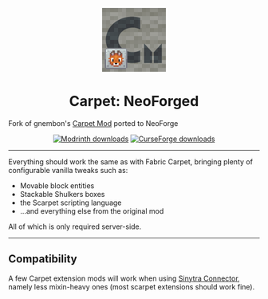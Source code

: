 <p align="center"><img src="./src/main/resources/assets/carpet/icon.png" width="128px" alt="Carpet: NeoForged" /></p>

<h1 align="center">Carpet: NeoForged</h1>

Fork of gnembon's [Carpet Mod](https://github.com/gnembon/fabric-carpet) ported to NeoForge

<p align="center">
 <a href="https://modrinth.com/mod/neoforge-carpet"><img src="https://img.shields.io/badge/Modrinth-00AF5C?style=for-the-badge&logo=modrinth&labelColor=16181C" alt="Modrinth downloads"></a>
 <a href="https://curseforge.com/minecraft/mc-mods/carpet-neoforged"><img src="https://img.shields.io/badge/CurseForge-F16436?style=for-the-badge&logo=curseforge&labelColor=0D0D0D" alt="CurseForge downloads"></a>
</p>

<hr>

Everything should work the same as with Fabric Carpet, bringing plenty of configurable vanilla tweaks such as:
 - Movable block entities
 - Stackable Shulkers boxes
 - the Scarpet scripting language
 - ...and everything else from the original mod

All of which is only required server-side.

<hr>

<h2>Compatibility</h2>

A few Carpet extension mods will work when using [Sinytra Connector](https://github.com/Sinytra/Connector), namely less mixin-heavy ones (most scarpet extensions should work fine).
